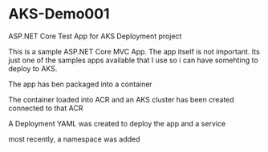 # AKS-Demo001
ASP.NET Core Test App for AKS Deployment project

This is a sample ASP.NET Core MVC App.  The app itself is not important.  Its just one of the samples apps available that I use so i can have somehting to deploy to AKS.

The app has ben packaged into a container

The container loaded into ACR and an AKS cluster has been created connected to that ACR

A Deployment YAML was created to deploy the app and a service

most recently, a namespace was added
